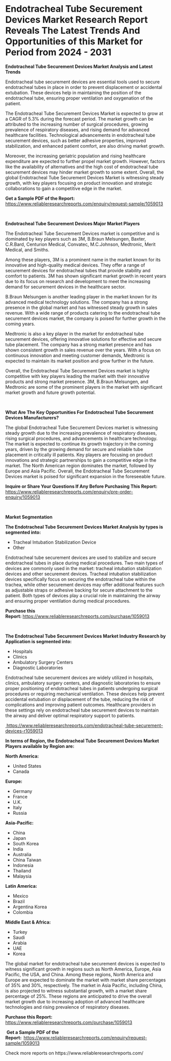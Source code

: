 <p><h1>Endotracheal Tube Securement Devices Market Research Report Reveals The Latest Trends And Opportunities of this Market for Period from 2024 - 2031</h1></p><p><strong>Endotracheal Tube Securement Devices Market Analysis and Latest Trends</strong></p>
<p><p>Endotracheal tube securement devices are essential tools used to secure endotracheal tubes in place in order to prevent displacement or accidental extubation. These devices help in maintaining the position of the endotracheal tube, ensuring proper ventilation and oxygenation of the patient.</p><p>The Endotracheal Tube Securement Devices Market is expected to grow at a CAGR of 5.3% during the forecast period. The market growth can be attributed to the increasing number of surgical procedures, growing prevalence of respiratory diseases, and rising demand for advanced healthcare facilities. Technological advancements in endotracheal tube securement devices, such as better adhesive properties, improved stabilization, and enhanced patient comfort, are also driving market growth.</p><p>Moreover, the increasing geriatric population and rising healthcare expenditure are expected to further propel market growth. However, factors like the availability of alternatives and the high cost of endotracheal tube securement devices may hinder market growth to some extent. Overall, the global Endotracheal Tube Securement Devices Market is witnessing steady growth, with key players focusing on product innovation and strategic collaborations to gain a competitive edge in the market.</p></p>
<p><strong>Get a Sample PDF of the Report:&nbsp;</strong> <a href="https://www.reliableresearchreports.com/enquiry/request-sample/1059013">https://www.reliableresearchreports.com/enquiry/request-sample/1059013</a></p>
<p>&nbsp;</p>
<p><strong>Endotracheal Tube Securement Devices Major Market Players</strong></p>
<p><p>The Endotracheal Tube Securement Devices market is competitive and is dominated by key players such as 3M, B.Braun Melsungen, Baxter, C.R.Bard, Centurion Medical, Convatec, M.C.Johnson, Medtronic, Merit Medical, and Smiths. </p><p>Among these players, 3M is a prominent name in the market known for its innovative and high-quality medical devices. They offer a range of securement devices for endotracheal tubes that provide stability and comfort to patients. 3M has shown significant market growth in recent years due to its focus on research and development to meet the increasing demand for securement devices in the healthcare sector. </p><p>B.Braun Melsungen is another leading player in the market known for its advanced medical technology solutions. The company has a strong presence in the global market and has witnessed steady growth in sales revenue. With a wide range of products catering to the endotracheal tube securement devices market, the company is poised for further growth in the coming years. </p><p>Medtronic is also a key player in the market for endotracheal tube securement devices, offering innovative solutions for effective and secure tube placement. The company has a strong market presence and has shown consistent growth in sales revenue over the years. With a focus on continuous innovation and meeting customer demands, Medtronic is expected to maintain its market position and grow further in the future.</p><p>Overall, the Endotracheal Tube Securement Devices market is highly competitive with key players leading the market with their innovative products and strong market presence. 3M, B.Braun Melsungen, and Medtronic are some of the prominent players in the market with significant market growth and future growth potential.</p></p>
<p>&nbsp;</p>
<p><strong>What Are The Key Opportunities For Endotracheal Tube Securement Devices Manufacturers?</strong></p>
<p><p>The global Endotracheal Tube Securement Devices market is witnessing steady growth due to the increasing prevalence of respiratory diseases, rising surgical procedures, and advancements in healthcare technology. The market is expected to continue its growth trajectory in the coming years, driven by the growing demand for secure and reliable tube placement in critically ill patients. Key players are focusing on product innovations and strategic partnerships to gain a competitive edge in the market. The North American region dominates the market, followed by Europe and Asia Pacific. Overall, the Endotracheal Tube Securement Devices market is poised for significant expansion in the foreseeable future.</p></p>
<p><strong>Inquire or Share Your Questions If Any Before Purchasing This Report:</strong> <a href="https://www.reliableresearchreports.com/enquiry/pre-order-enquiry/1059013">https://www.reliableresearchreports.com/enquiry/pre-order-enquiry/1059013</a></p>
<p>&nbsp;</p>
<p><strong>Market Segmentation</strong></p>
<p><strong>The Endotracheal Tube Securement Devices Market Analysis by types is segmented into:</strong></p>
<p><ul><li>Tracheal Intubation Stabilization Device</li><li>Other</li></ul></p>
<p><p>Endotracheal tube securement devices are used to stabilize and secure endotracheal tubes in place during medical procedures. Two main types of devices are commonly used in the market: tracheal intubation stabilization devices and other securement devices. Tracheal intubation stabilization devices specifically focus on securing the endotracheal tube within the trachea, while other securement devices may offer additional features such as adjustable straps or adhesive backing for secure attachment to the patient. Both types of devices play a crucial role in maintaining the airway and ensuring proper ventilation during medical procedures.</p></p>
<p><strong>Purchase this Report:&nbsp;</strong><a href="https://www.reliableresearchreports.com/purchase/1059013">https://www.reliableresearchreports.com/purchase/1059013</a></p>
<p>&nbsp;</p>
<p><strong>The Endotracheal Tube Securement Devices Market Industry Research by Application is segmented into:</strong></p>
<p><ul><li>Hospitals</li><li>Clinics</li><li>Ambulatory Surgery Centers</li><li>Diagnostic Laboratories</li></ul></p>
<p><p>Endotracheal tube securement devices are widely utilized in hospitals, clinics, ambulatory surgery centers, and diagnostic laboratories to ensure proper positioning of endotracheal tubes in patients undergoing surgical procedures or requiring mechanical ventilation. These devices help prevent accidental extubation or displacement of the tube, reducing the risk of complications and improving patient outcomes. Healthcare providers in these settings rely on endotracheal tube securement devices to maintain the airway and deliver optimal respiratory support to patients.</p></p>
<p><a href="https://www.reliableresearchreports.com/endotracheal-tube-securement-devices-r1059013">&nbsp;https://www.reliableresearchreports.com/endotracheal-tube-securement-devices-r1059013</a></p>
<p><strong>In terms of Region, the Endotracheal Tube Securement Devices Market Players available by Region are:</strong></p>
<p>
    <p> <strong> North America: </strong>
        <ul>
            <li>United States</li>
            <li>Canada</li>
        </ul>
        </p> 
    <p> <strong> Europe: </strong>
        <ul>
            <li>Germany</li>
            <li>France</li>
            <li>U.K.</li>
            <li>Italy</li>
            <li>Russia</li>
        </ul>
        </p> 
    <p> <strong> Asia-Pacific: </strong>
        <ul>
            <li>China</li>
            <li>Japan</li>
            <li>South Korea</li>
            <li>India</li>
            <li>Australia</li>
            <li>China Taiwan</li>
            <li>Indonesia</li>
            <li>Thailand</li>
            <li>Malaysia</li>
        </ul>
        </p> 
    <p> <strong> Latin America: </strong>
        <ul>
            <li>Mexico</li>
            <li>Brazil</li>
            <li>Argentina Korea</li>
            <li>Colombia</li>
        </ul>
        </p> 
    <p> <strong> Middle East & Africa: </strong>
        <ul>
            <li>Turkey</li>
            <li>Saudi</li>
            <li>Arabia</li>
            <li>UAE</li>
            <li>Korea</li>
        </ul>
    </p>
    </p>
<p><p>The global market for endotracheal tube securement devices is expected to witness significant growth in regions such as North America, Europe, Asia Pacific, the USA, and China. Among these regions, North America and Europe are expected to dominate the market with market share percentages of 35% and 30%, respectively. The market in Asia Pacific, including China, is also projected to witness substantial growth, with a market share percentage of 25%. These regions are anticipated to drive the overall market growth due to increasing adoption of advanced healthcare technologies and rising prevalence of respiratory diseases.</p></p>
<p><strong>Purchase this Report: </strong><a href="https://www.reliableresearchreports.com/purchase/1059013">https://www.reliableresearchreports.com/purchase/1059013</a></p>
<p>&nbsp;<strong>Get a Sample PDF of the Report:&nbsp;&nbsp;</strong><a href="https://www.reliableresearchreports.com/enquiry/request-sample/1059013">https://www.reliableresearchreports.com/enquiry/request-sample/1059013</a></p>
<p><strong></strong></p>
<p>Check more reports on https://www.reliableresearchreports.com/</p>